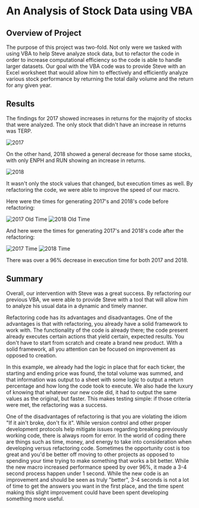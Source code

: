 # An Analysis of Stock Data using VBA

## Overview of Project
The purpose of this project was two-fold. Not only were we tasked with using VBA to help Steve analyze stock data, but to refactor the code in order to increase computational efficiency so the code is able to handle larger datasets. Our goal with the VBA code was to provide Steve with an Excel worksheet that would allow him to effectively and efficiently analyze various stock performance by returning the total daily volume and the return for any given year. 

## Results
The findings for 2017 showed increases in returns for the majority of stocks that were analyzed. The only stock that didn't have an increase in returns was TERP. 

![2017](https://github.com/typicalchazz/stock-analysis/blob/main/Resources/2017_Results.png)

On the other hand, 2018 showed a general decrease for those same stocks, with only ENPH and RUN showing an increase in returns.  

![2018](https://github.com/typicalchazz/stock-analysis/blob/main/Resources/2018_Results.png)

It wasn't only the stock values that changed, but execution times as well. By refactoring the code, we were able to improve the speed of our macro.

Here were the times for generating 2017's and 2018's code before refactoring:

![2017 Old Time](https://github.com/typicalchazz/stock-analysis/blob/main/Resources/VBA_Challenge_2017_Old_Time.png) ![2018 Old Time](https://github.com/typicalchazz/stock-analysis/blob/main/Resources/VBA_Challenge_2018_Old_Time.png) 

And here were the times for generating 2017's and 2018's code after the refactoring:

![2017 Time](https://github.com/typicalchazz/stock-analysis/blob/main/Resources/VBA_Challenge_2017.png) ![2018 Time](https://github.com/typicalchazz/stock-analysis/blob/main/Resources/VBA_Challenge_2018.png)

There was over a 96% decrease in execution time for both 2017 and 2018.

## Summary
Overall, our intervention with Steve was a great success. By refactoring our previous VBA, we were able to provide Steve with a tool that will allow him to analyze his usual data in a dynamic and timely manner.

Refactoring code has its advantages and disadvantages. One of the advantages is that with refactoring, you already have a solid framework to work with. The functionality of the code is already there; the code present already executes certain actions that yield certain, expected results. You don't have to start from scratch and create a brand new product. With a solid framework, all you attention can be focused on improvement as opposed to creation. 

In this example, we already had the logic in place that for each ticker, the starting and ending price was found, the total volume was summed, and that information was output to a sheet with some logic to output a return percentage and how long the code took to execute. We also hade the luxury of knowing that whatever our new code did, it had to output the same values as the original, but faster. This makes testing simple: if those criteria were met, the refactoring was a success.

One of the disadvantages of refactoring is that you are violating the idiom "If it ain't broke, don't fix it". While version control and other proper development protocols help mitigate issues regarding breaking previously working code, there is always room for error. In the world of coding there are things such as time, money, and energy to take into consideration when developing versus refactoring code. Sometimes the opportunity cost is too great and you'd be better off moving to other projects as opposed to spending your time trying to make something that works a bit better. While the new macro increased performance speed by over 96%, it made a 3-4 second process happen under 1 second. While the new code is an improvement and should be seen as truly "better", 3-4 seconds is not a lot of time to get the answers you want in the first place, and the time spent making this slight improvement could have been spent developing something more useful.
